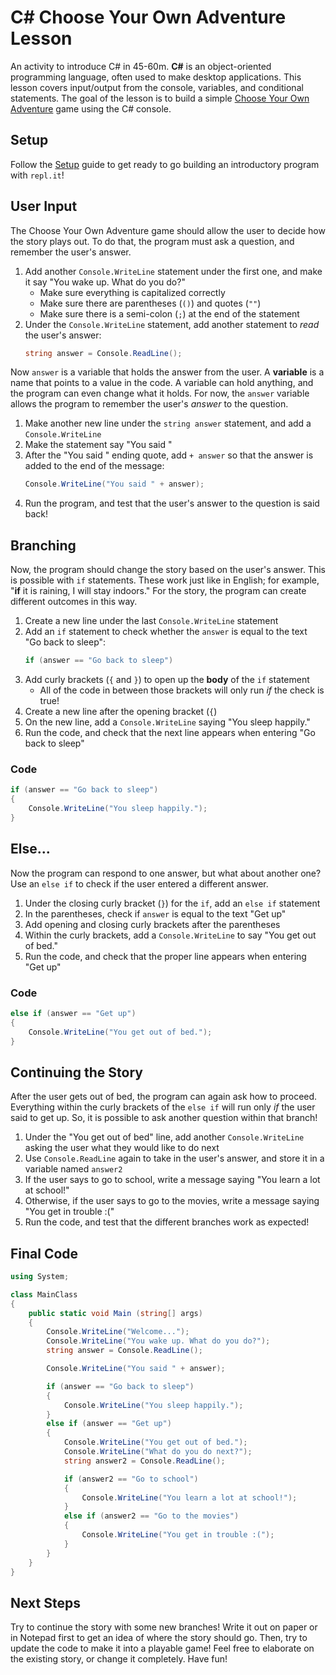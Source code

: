 # <span>C#</span> Choose Your Own Adventure Lesson
An activity to introduce C# in 45-60m. **C#** is an object-oriented programming language, often used to make desktop applications. This lesson covers input/output from the console, variables, and conditional statements. The goal of the lesson is to build a simple [Choose Your Own Adventure](https://en.wikipedia.org/wiki/Choose_Your_Own_Adventure) game using the C# console.

## Setup
Follow the [Setup](Setup.md) guide to get ready to go building an introductory program with `repl.it`!

## User Input
The Choose Your Own Adventure game should allow the user to decide how the story plays out. To do that, the program must ask a question, and remember the user's answer. 

1. Add another `Console.WriteLine` statement under the first one, and make it say "You wake up. What do you do?"
	- Make sure everything is capitalized correctly
	- Make sure there are parentheses (`()`) and quotes (`""`)
	- Make sure there is a semi-colon (`;`) at the end of the statement
1. Under the `Console.WriteLine` statement, add another statement to _read_ the user's answer:  
	```cs
	string answer = Console.ReadLine();
	```

Now `answer` is a variable that holds the answer from the user. A **variable** is a name that points to a value in the code. A variable can hold anything, and the program can even change what it holds. For now, the `answer` variable allows the program to remember the user's _answer_ to the question.

1. Make another new line under the `string answer` statement, and add a `Console.WriteLine`
1. Make the statement say "You said "
1. After the "You said " ending quote, add `+ answer` so that the answer is added to the end of the message:  
	```cs
	Console.WriteLine("You said " + answer);
	```
1. Run the program, and test that the user's answer to the question is said back!

## Branching
Now, the program should change the story based on the user's answer. This is possible with `if` statements. These work just like in English; for example, "**if** it is raining, I will stay indoors." For the story, the program can create different outcomes in this way.

1. Create a new line under the last `Console.WriteLine` statement
1. Add an `if` statement to check whether the `answer` is equal to the text "Go back to sleep":  
	```cs
	if (answer == "Go back to sleep")
	```
1. Add curly brackets (`{` and `}`) to open up the **body** of the `if` statement
	- All of the code in between those brackets will only run _if_ the check is true!
1. Create a new line after the opening bracket (`{`)
1. On the new line, add a `Console.WriteLine` saying "You sleep happily."
1. Run the code, and check that the next line appears when entering "Go back to sleep"

### Code
```cs
if (answer == "Go back to sleep")
{
	Console.WriteLine("You sleep happily.");
}
```

## Else...
Now the program can respond to one answer, but what about another one? Use an `else if` to check if the user entered a different answer.

1. Under the closing curly bracket (`}`) for the `if`, add an `else if` statement
1. In the parentheses, check if `answer` is equal to the text "Get up"
1. Add opening and closing curly brackets after the parentheses
1. Within the curly brackets, add a `Console.WriteLine` to say "You get out of bed."
1. Run the code, and check that the proper line appears when entering "Get up"

### Code
```cs
else if (answer == "Get up")
{
	Console.WriteLine("You get out of bed.");
}
```

## Continuing the Story
After the user gets out of bed, the program can again ask how to proceed. Everything within the curly brackets of the `else if` will run only _if_ the user said to get up. So, it is possible to ask another question within that branch!

1. Under the "You get out of bed" line, add another `Console.WriteLine` asking the user what they would like to do next
1. Use `Console.ReadLine` again to take in the user's answer, and store it in a variable named `answer2`
1. If the user says to go to school, write a message saying "You learn a lot at school!"
1. Otherwise, if the user says to go to the movies, write a message saying "You get in trouble :("
1. Run the code, and test that the different branches work as expected!

## Final Code
```cs
using System;

class MainClass
{
	public static void Main (string[] args)
	{
		Console.WriteLine("Welcome...");
		Console.WriteLine("You wake up. What do you do?");
		string answer = Console.ReadLine();

		Console.WriteLine("You said " + answer);

		if (answer == "Go back to sleep")
		{
			Console.WriteLine("You sleep happily.");
		}
		else if (answer == "Get up")
		{
			Console.WriteLine("You get out of bed.");
			Console.WriteLine("What do you do next?");
			string answer2 = Console.ReadLine();

			if (answer2 == "Go to school")
			{
				Console.WriteLine("You learn a lot at school!");
			}
			else if (answer2 == "Go to the movies")
			{
				Console.WriteLine("You get in trouble :(");
			}
		}
	}
}
```

## Next Steps
Try to continue the story with some new branches! Write it out on paper or in Notepad first to get an idea of where the story should go. Then, try to update the code to make it into a playable game! Feel free to elaborate on the existing story, or change it completely. Have fun!